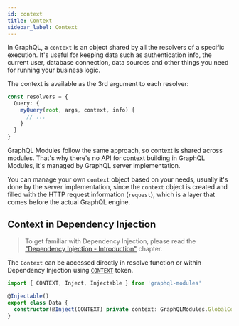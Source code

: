 ```yaml
---
id: context
title: Context
sidebar_label: Context
---
```


In GraphQL, a `context` is an object shared by all the resolvers of a specific execution. It's useful for keeping data such as authentication info, the current user, database connection, data sources and other things you need for running your business logic.

The context is available as the 3rd argument to each resolver:

```ts
const resolvers = {
  Query: {
    myQuery(root, args, context, info) {
      // ...
    }
  }
}
```

GraphQL Modules follow the same approach, so context is shared across modules. That's why there's no API for context building in GraphQL Modules, it's managed by GraphQL server implementation.

You can manage your own `context` object based on your needs, usually it's done by the server implementation, since the `context` object is created and filled with the HTTP request information (`request`), which is a layer that comes before the actual GraphQL engine.

## Context in Dependency Injection

> To get familiar with Dependency Injection, please read the ["Dependency Injection - Introduction"](../di/introduction) chapter.

The `Context` can be accessed directly in resolve function or within Dependency Injection using [`CONTEXT`](../api/api.md#context) token.

```ts
import { CONTEXT, Inject, Injectable } from 'graphql-modules'

@Injectable()
export class Data {
  constructor(@Inject(CONTEXT) private context: GraphQLModules.GlobalContext) {}
}
```
